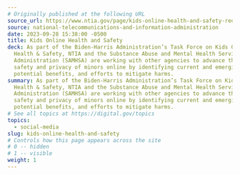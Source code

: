 ```yaml
---
# Originally published at the following URL
source_url: https://www.ntia.gov/page/kids-online-health-and-safety-request-comment
source: national-telecommunications-and-information-administration
date: 2023-09-28 15:38:00 -0500
title: Kids Online Health and Safety
deck: As part of the Biden-Harris Administration’s Task Force on Kids Online
  Health & Safety, NTIA and the Substance Abuse and Mental Health Services
  Administration (SAMHSA) are working with other agencies to advance the health,
  safety and privacy of minors online by identifying current and emerging risks,
  potential benefits, and efforts to mitigate harms.
summary: As part of the Biden-Harris Administration’s Task Force on Kids Online
  Health & Safety, NTIA and the Substance Abuse and Mental Health Services
  Administration (SAMHSA) are working with other agencies to advance the health,
  safety and privacy of minors online by identifying current and emerging risks,
  potential benefits, and efforts to mitigate harms.
# See all topics at https://digital.gov/topics
topics:
  - social-media
slug: kids-online-health-and-safety
# Controls how this page appears across the site
# 0 -- hidden
# 1 -- visible
weight: 1
---
```

